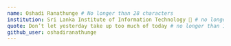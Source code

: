 ```yaml
---
name: Oshadi Ranathunge # No longer than 28 characters
institution: Sri Lanka Institute of Information Technology 🚩 # no longer than 58 characters
quote: Don’t let yesterday take up too much of today # no longer than 100 characters, avoid using quotes(") to guarantee the format remains the same.
github_user: oshadiranathunge
---
```

